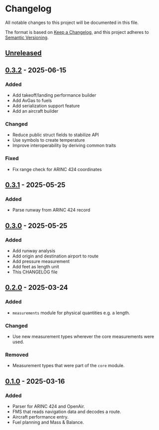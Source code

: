 # Changelog

All notable changes to this project will be documented in this file.

The format is based on [Keep a Changelog](https://keepachangelog.com/en/1.1.0/),
and this project adheres to [Semantic Versioning](https://semver.org/spec/v2.0.0.html).

## [Unreleased]

## [0.3.2] - 2025-06-15

### Added

- Add takeoff/landing performance builder
- Add AvGas to fuels
- Add serialization support feature
- Add an aircraft builder

### Changed

- Reduce public struct fields to stabilize API
- Use symbols to create temperature
- Improve interoperability by deriving common traits

### Fixed

- Fix range check for ARINC 424 coordinates

## [0.3.1] - 2025-05-25

### Added

- Parse runway from ARINC 424 record

## [0.3.0] - 2025-05-25

### Added

- Add runway analysis
- Add origin and destination airport to route
- Add pressure measurement
- Add feet as length unit
- This CHANGELOG file

## [0.2.0] - 2025-03-24

### Added

- `measurements` module for physical quantities e.g. a length.

### Changed

- Use new measurement types wherever the core measurements were used.

### Removed

- Measurement types that were part of the `core` module.

## [0.1.0] - 2025-03-16

### Added

- Parser for ARINC 424 and OpenAir.
- FMS that reads navigation data and decodes a route.
- Aircraft performance entry.
- Fuel planning and Mass & Balance.

[unreleased]: https://github.com/pearjo/libefb/compare/v0.3.2...HEAD
[0.3.2]: https://github.com/pearjo/libefb/compare/v0.3.1...v0.3.2
[0.3.1]: https://github.com/pearjo/libefb/compare/0.3.0...v0.3.1
[0.3.0]: https://github.com/pearjo/libefb/compare/0.2.0...0.3.0
[0.2.0]: https://github.com/pearjo/libefb/compare/0.1.0...0.2.0
[0.1.0]: https://github.com/pearjo/libefb/releases/tag/0.1.0

